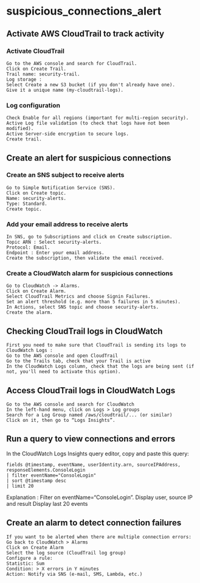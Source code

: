 # suspicious_connections_alert

## Activate AWS CloudTrail to track activity
### Activate CloudTrail
```
Go to the AWS console and search for CloudTrail.
Click on Create Trail.
Trail name: security-trail.
Log storage :
Select Create a new S3 bucket (if you don't already have one).
Give it a unique name (my-cloudtrail-logs).
```
### Log configuration
```
Check Enable for all regions (important for multi-region security).
Active Log file validation (to check that logs have not been modified).
Active Server-side encryption to secure logs.
Create trail.
```
## Create an alert for suspicious connections
### Create an SNS subject to receive alerts
```
Go to Simple Notification Service (SNS).
Click on Create topic.
Name: security-alerts.
Type: Standard.
Create topic.
```
### Add your email address to receive alerts
```
In SNS, go to Subscriptions and click on Create subscription.
Topic ARN : Select security-alerts.
Protocol: Email.
Endpoint : Enter your email address.
Create the subscription, then validate the email received.
```
### Create a CloudWatch alarm for suspicious connections
```
Go to CloudWatch -> Alarms.
Click on Create Alarm.
Select CloudTrail Metrics and choose Signin Failures.
Set an alert threshold (e.g. more than 5 failures in 5 minutes).
In Actions, select SNS topic and choose security-alerts.
Create the alarm.
```

## Checking CloudTrail logs in CloudWatch
```
First you need to make sure that CloudTrail is sending its logs to CloudWatch Logs :
Go to the AWS console and open CloudTrail
Go to the Trails tab, check that your Trail is active
In the CloudWatch Logs column, check that the logs are being sent (if not, you'll need to activate this option).
```
## Access CloudTrail logs in CloudWatch Logs
```
Go to the AWS console and search for CloudWatch
In the left-hand menu, click on Logs > Log groups
Search for a Log Group named /aws/cloudtrail/... (or similar)
Click on it, then go to “Logs Insights”.
```
## Run a query to view connections and errors
In the CloudWatch Logs Insights query editor, copy and paste this query:
```
fields @timestamp, eventName, userIdentity.arn, sourceIPAddress, responseElements.ConsoleLogin
| filter eventName="ConsoleLogin"
| sort @timestamp desc
| limit 20
```
Explanation :
Filter on eventName=“ConsoleLogin”.
Display user, source IP and result
Display last 20 events
## Create an alarm to detect connection failures
```
If you want to be alerted when there are multiple connection errors:
Go back to CloudWatch > Alarms
Click on Create Alarm
Select the log source (CloudTrail log group)
Configure a rule:
Statistic: Sum
Condition: > X errors in Y minutes
Action: Notify via SNS (e-mail, SMS, Lambda, etc.)
```
## 
```

```
